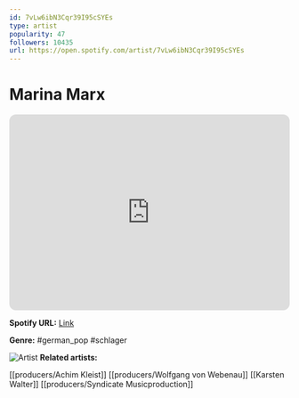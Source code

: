 ```yaml
---
id: 7vLw6ibN3Cqr39I95cSYEs
type: artist
popularity: 47
followers: 10435
url: https://open.spotify.com/artist/7vLw6ibN3Cqr39I95cSYEs
---
```

# Marina Marx

<iframe style="border-radius:12px" src="https://open.spotify.com/embed/artist/7vLw6ibN3Cqr39I95cSYEs" width="100%" height="352" frameBorder="0" allowfullscreen="" allow="autoplay; clipboard-write; encrypted-media; fullscreen; picture-in-picture" loading="lazy"></iframe>

**Spotify URL:** [Link](https://open.spotify.com/artist/7vLw6ibN3Cqr39I95cSYEs)

**Genre:**  #german_pop #schlager

![Artist](https://i.scdn.co/image/ab6761610000e5eb729a9bd6dc228becf9a580e2)
**Related artists:**

[[producers/Achim Kleist]]
[[producers/Wolfgang von Webenau]]
[[Karsten Walter]]
[[producers/Syndicate Musicproduction]]
